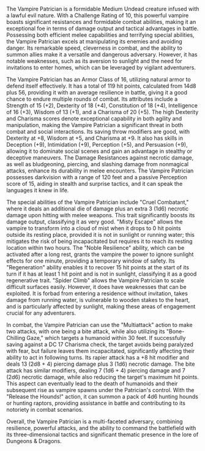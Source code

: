 The Vampire Patrician is a formidable Medium Undead creature infused with a lawful evil nature. With a Challenge Rating of 10, this powerful vampire boasts significant resistances and formidable combat abilities, making it an exceptional foe in terms of damage output and tactical advantages in battle. Possessing both efficient melee capabilities and terrifying special abilities, the Vampire Patrician excels at manipulating its enemies and avoiding danger. Its remarkable speed, cleverness in combat, and the ability to summon allies make it a versatile and dangerous adversary. However, it has notable weaknesses, such as its aversion to sunlight and the need for invitations to enter homes, which can be leveraged by vigilant adventurers.

The Vampire Patrician has an Armor Class of 16, utilizing natural armor to defend itself effectively. It has a total of 119 hit points, calculated from 14d8 plus 56, providing it with an average resilience in battle, giving it a good chance to endure multiple rounds of combat. Its attributes include a Strength of 15 (+2), Dexterity of 18 (+4), Constitution of 18 (+4), Intelligence of 16 (+3), Wisdom of 13 (+1), and a Charisma of 20 (+5). The high Dexterity and Charisma scores denote exceptional capability in both agility and manipulation, making the Vampire Patrician a significant threat in both combat and social interactions. Its saving throw modifiers are good, with Dexterity at +8, Wisdom at +5, and Charisma at +9. It also has skills in Deception (+9), Intimidation (+9), Perception (+5), and Persuasion (+9), allowing it to dominate social scenes and gain an advantage in stealthy or deceptive maneuvers. The Damage Resistances against necrotic damage, as well as bludgeoning, piercing, and slashing damage from nonmagical attacks, enhance its durability in melee encounters. The Vampire Patrician possesses darkvision with a range of 120 feet and a passive Perception score of 15, aiding in stealth and surprise tactics, and it can speak the languages it knew in life.

The special abilities of the Vampire Patrician include "Cruel Combatant," where it deals an additional die of damage plus an extra 3 (1d6) necrotic damage upon hitting with melee weapons. This trait significantly boosts its damage output, classifying it as very good. "Misty Escape" allows the vampire to transform into a cloud of mist when it drops to 0 hit points outside its resting place, provided it is not in sunlight or running water; this mitigates the risk of being incapacitated but requires it to reach its resting location within two hours. The "Noble Resilience" ability, which can be activated after a long rest, grants the vampire the power to ignore sunlight effects for one minute, providing a temporary window of safety. Its "Regeneration" ability enables it to recover 15 hit points at the start of its turn if it has at least 1 hit point and is not in sunlight, classifying it as a good regenerative trait. "Spider Climb" allows the Vampire Patrician to scale difficult surfaces easily. However, it does have weaknesses that can be exploited. It is forbad from entering a residence without invitation, takes damage from running water, is vulnerable to wooden stakes to the heart, and is particularly affected by sunlight, making these areas of engagement crucial for any adventurers.

In combat, the Vampire Patrician can use the "Multiattack" action to make two attacks, with one being a bite attack, while also utilizing its "Bone-Chilling Gaze," which targets a humanoid within 30 feet. If successfully saving against a DC 17 Charisma check, the target avoids being paralyzed with fear, but failure leaves them incapacitated, significantly affecting their ability to act in following turns. Its rapier attack has a +8 hit modifier and deals 13 (2d8 + 4) piercing damage plus 3 (1d6) necrotic damage. The bite attack has similar modifiers, dealing 7 (1d6 + 4) piercing damage and 7 (2d6) necrotic damage, while also reducing the target's maximum hit points. This aspect can eventually lead to the death of humanoids and their subsequent rise as vampire spawns under the Patrician's control. With the "Release the Hounds!" action, it can summon a pack of 4d6 hunting hounds or hunting raptors, providing assistance in battle and contributing to its notoriety in combat scenarios.

Overall, the Vampire Patrician is a multi-faceted adversary, combining resilience, powerful attacks, and the ability to command the battlefield with its three-dimensional tactics and significant thematic presence in the lore of Dungeons & Dragons.